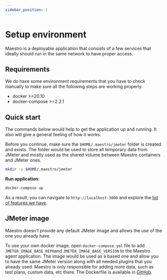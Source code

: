 ```yaml
---
sidebar_position: 1
---
```


# Setup environment

Maestro is a deployable application that consists of a few services that ideally should run in the same network to have proper access.

## Requirements

We do have some environment requirements that you have to check manually to make sure all the following steps are working properly.

- docker >=20.10
- docker-compose >=2.2.1

## Quick start

The commands below would help to get the application up and running. It also will give a general feeling of how it works.

Before you continue, make sure the `$HOME/.maestro/jmeter` folder is created and exists. The folder would be used to store all temporary data from JMeter and mostly used as the shared volume between Maestro containers and JMeter ones.

```bash
mkdir -p $HOME/.maestro/jmeter
```

**Run application**:

```bash
docker-compose up
```

As a result, you can navigate to `http://localhost:3000` and explore the [list of features we have](../intro.md).

## JMeter image

Maestro doesn't provide any default JMeter image and allows the use of the one you already have.

To use your own docker image, open `docker-compose.yml` file to add `JMETER_IMAGE_BASE_REPO`and `JMETER_IMAGE_BASE_VERSION` to the Maestro agent application. The image would be used as a based one and allow you to have the same JMeter version along with all needed plugins that you already used. Maestro is only responsible for adding more data, such as test plans, custom data, etc there. The Dockerfile is available in [GitHub](https://github.com/Farfetch/maestro/blob/master/agent/jmeter/Dockerfile).
